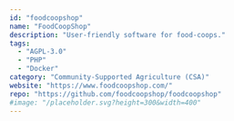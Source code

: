 ```yaml
---
id: "foodcoopshop"
name: "FoodCoopShop"
description: "User-friendly software for food-coops."
tags:
  - "AGPL-3.0"
  - "PHP"
  - "Docker"
category: "Community-Supported Agriculture (CSA)"
website: "https://www.foodcoopshop.com/"
repo: "https://github.com/foodcoopshop/foodcoopshop"
#image: "/placeholder.svg?height=300&width=400"
---
```


